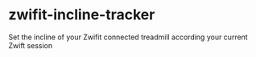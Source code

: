 # zwifit-incline-tracker
Set the incline of your Zwifit connected treadmill according your current Zwift session
